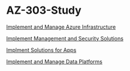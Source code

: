 # AZ-303-Study

[Implement and Manage Azure Infrastructure](https://github.com/markkerry/AZ-303-Study/tree/main/1-Implement-and-Manage-Azure-Infrastructure/notes.md)

[Implement Management and Security Solutions](https://github.com/markkerry/AZ-303-Study/tree/main/2-Implement-Management-and-Security-Solutions/notes.md)

[Implment Solutions for Apps](https://github.com/markkerry/AZ-303-Study/tree/main/3-Implement-Solutions-for-Apps/notes.md)

[Implement and Manage Data Platforms](https://github.com/markkerry/AZ-303-Study/tree/main/4-Implement-and-Manage-Data-Platforms/notes.md)